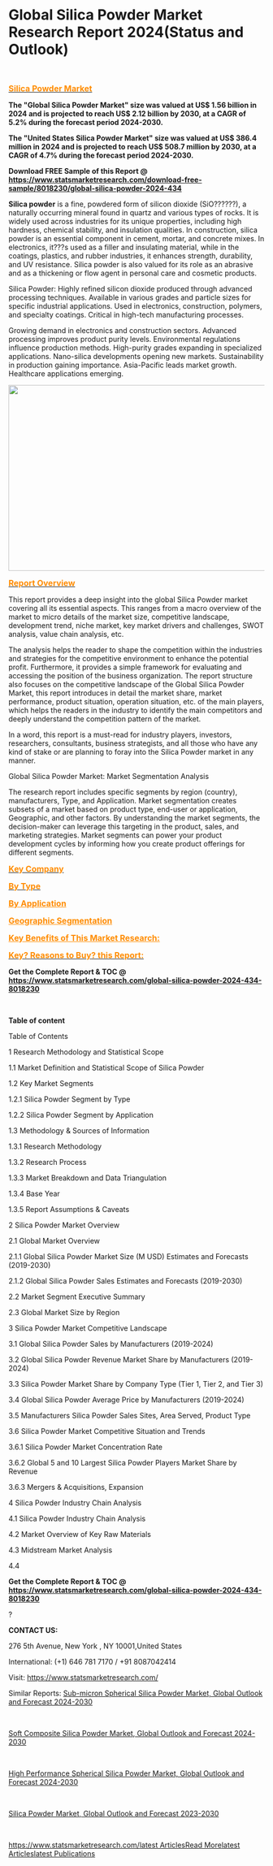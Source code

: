 <h1>Global Silica Powder Market Research Report 2024(Status and Outlook)</h1><br/><p><u><span style="color:#FF8C00"><span style="font-size:16px"><strong>Silica Powder Market</strong></span></span></u></p>
 
 
 
 <p><span style="font-size:14px"><strong>The "Global Silica Powder Market" size was valued at US$ 1.56 billion in 2024 and is projected to reach US$ 2.12 billion by 2030, at a <strong>CAGR</strong> of 5.2% during the forecast period 2024-2030.</strong></span></p>
 
 
 
 <p><span style="font-size:14px"><strong>The "United States Silica Powder Market" size was valued at US$ 386.4 million in 2024 and is projected to reach US$ 508.7 million by 2030, at a <strong>CAGR</strong> of 4.7% during the forecast period 2024-2030.</strong></span></p>
 
 
 
 <p><strong>Download FREE Sample of this Report @ <a href="https://www.statsmarketresearch.com/download-free-sample/8018230/global-silica-powder-2024-434">https://www.statsmarketresearch.com/download-free-sample/8018230/global-silica-powder-2024-434</a></strong></p>
 
 
 
 <p><span style="font-size:14px"><strong>Silica powder</strong> is a fine, powdered form of silicon dioxide (SiO??????), a naturally occurring mineral found in quartz and various types of rocks. It is widely used across industries for its unique properties, including high hardness, chemical stability, and insulation qualities. In construction, silica powder is an essential component in cement, mortar, and concrete mixes. In electronics, it???s used as a filler and insulating material, while in the coatings, plastics, and rubber industries, it enhances strength, durability, and UV resistance. Silica powder is also valued for its role as an abrasive and as a thickening or flow agent in personal care and cosmetic products.</span></p>
 
 
 
 <p><span style="font-size:14px">Silica Powder: Highly refined silicon dioxide produced through advanced processing techniques. Available in various grades and particle sizes for specific industrial applications. Used in electronics, construction, polymers, and specialty coatings. Critical in high-tech manufacturing processes.</span></p>
 
 
 
 <p><span style="font-size:14px">Growing demand in electronics and construction sectors. Advanced processing improves product purity levels. Environmental regulations influence production methods. High-purity grades expanding in specialized applications. Nano-silica developments opening new markets. Sustainability in production gaining importance. Asia-Pacific leads market growth. Healthcare applications emerging.</span></p>
 
 
 
 <p><span style="font-size:14px"><img alt="" src="https://www.24marketreports.com/assets/report-images/SilicaPowderMarket.png" style="height:366px; width:731px" /></span></p>
 
 
 
 <p><u><span style="color:#FF8C00"><span style="font-size:16px"><strong>Report Overview</strong></span></span></u></p>
 
 
 
 <p><span style="font-size:14px">This report provides a deep insight into the global Silica Powder market covering all its essential aspects. This ranges from a macro overview of the market to micro details of the market size, competitive landscape, development trend, niche market, key market drivers and challenges, SWOT analysis, value chain analysis, etc.</span></p>
 
 
 
 <p><span style="font-size:14px">The analysis helps the reader to shape the competition within the industries and strategies for the competitive environment to enhance the potential profit. Furthermore, it provides a simple framework for evaluating and accessing the position of the business organization. The report structure also focuses on the competitive landscape of the Global Silica Powder Market, this report introduces in detail the market share, market performance, product situation, operation situation, etc. of the main players, which helps the readers in the industry to identify the main competitors and deeply understand the competition pattern of the market.</span></p>
 
 
 
 <p><span style="font-size:14px">In a word, this report is a must-read for industry players, investors, researchers, consultants, business strategists, and all those who have any kind of stake or are planning to foray into the Silica Powder market in any manner.</span></p>
 
 
 
 <p><span style="font-size:14px">Global Silica Powder Market: Market Segmentation Analysis</span></p>
 
 
 
 <p><span style="font-size:14px">The research report includes specific segments by region (country), manufacturers, Type, and Application. Market segmentation creates subsets of a market based on product type, end-user or application, Geographic, and other factors. By understanding the market segments, the decision-maker can leverage this targeting in the product, sales, and marketing strategies. Market segments can power your product development cycles by informing how you create product offerings for different segments.</span></p>
 
 
 
 <p><u><span style="color:#FF8C00"><span style="font-size:16px"><strong>Key Company</strong></span></span></u></p>
 
 
 
 <p><u><span style="color:#FF8C00"><span style="font-size:16px"><strong>By Type</strong></span></span></u></p>
 
 
 
 <p><span style="color:#FF8C00"><u><span style="font-size:16px"><strong><strong>By Application</strong></strong></span></u></span></p>
 
 
 
 <p style="box-sizing: border-box;"><span style="color:#FF8C00"><u><span style="font-size:16px"><strong>Geographic Segmentation</strong></span></u></span></p>
 
 
 
 <p style="box-sizing: border-box;"><span style="color:#FF8C00"><u><span style="font-size:16px"><strong>Key Benefits of This Market Research:</strong></span></u></span></p>
 
 
 
 <p style="box-sizing: border-box;"><u><span style="color:#FF8C00"><span style="font-size:16px"><strong>Key? <strong>Reasons to Buy</strong>? this Report:</strong></span></span></u></p>
 
 
 
 <div><b>Get the Complete Report & TOC @ <a href="https://www.statsmarketresearch.com/global-silica-powder-2024-434-8018230">https://www.statsmarketresearch.com/global-silica-powder-2024-434-8018230</a></b></div>
 
 
 
 <p><br />
 
 <b>Table of content</b></p>
 
 
 
 <p>Table of Contents<br />
 
 1 Research Methodology and Statistical Scope<br />
 
 1.1 Market Definition and Statistical Scope of Silica Powder<br />
 
 1.2 Key Market Segments<br />
 
 1.2.1 Silica Powder Segment by Type<br />
 
 1.2.2 Silica Powder Segment by Application<br />
 
 1.3 Methodology & Sources of Information<br />
 
 1.3.1 Research Methodology<br />
 
 1.3.2 Research Process<br />
 
 1.3.3 Market Breakdown and Data Triangulation<br />
 
 1.3.4 Base Year<br />
 
 1.3.5 Report Assumptions & Caveats<br />
 
 2 Silica Powder Market Overview<br />
 
 2.1 Global Market Overview<br />
 
 2.1.1 Global Silica Powder Market Size (M USD) Estimates and Forecasts (2019-2030)<br />
 
 2.1.2 Global Silica Powder Sales Estimates and Forecasts (2019-2030)<br />
 
 2.2 Market Segment Executive Summary<br />
 
 2.3 Global Market Size by Region<br />
 
 3 Silica Powder Market Competitive Landscape<br />
 
 3.1 Global Silica Powder Sales by Manufacturers (2019-2024)<br />
 
 3.2 Global Silica Powder Revenue Market Share by Manufacturers (2019-2024)<br />
 
 3.3 Silica Powder Market Share by Company Type (Tier 1, Tier 2, and Tier 3)<br />
 
 3.4 Global Silica Powder Average Price by Manufacturers (2019-2024)<br />
 
 3.5 Manufacturers Silica Powder Sales Sites, Area Served, Product Type<br />
 
 3.6 Silica Powder Market Competitive Situation and Trends<br />
 
 3.6.1 Silica Powder Market Concentration Rate<br />
 
 3.6.2 Global 5 and 10 Largest Silica Powder Players Market Share by Revenue<br />
 
 3.6.3 Mergers & Acquisitions, Expansion<br />
 
 4 Silica Powder Industry Chain Analysis<br />
 
 4.1 Silica Powder Industry Chain Analysis<br />
 
 4.2 Market Overview of Key Raw Materials<br />
 
 4.3 Midstream Market Analysis<br />
 
 4.4</p>
 
 
 
 <div><b>Get the Complete Report & TOC @ <a href="https://www.statsmarketresearch.com/global-silica-powder-2024-434-8018230">https://www.statsmarketresearch.com/global-silica-powder-2024-434-8018230</a></b></div>
 
 
 
 <p>? </p>
 
 
 
 <p><b>CONTACT US:</b><br />
 
 276 5th Avenue, New York , NY 10001,United States<br />
 
 International: (+1) 646 781 7170 / +91 8087042414<br />
 
 Visit: <a href="https://www.statsmarketresearch.com/">https://www.statsmarketresearch.com/</a><br />
 
 Similar Reports: <a href="https://www.statsmarketresearch.com/global-silica-powder-2024-434-8018230">Sub-micron Spherical Silica Powder Market, Global Outlook and Forecast 2024-2030</a><br />
 
 <br />
 
 <a href="https://www.statsmarketresearch.com/global-silica-powder-2024-434-8018230">Soft Composite Silica Powder Market, Global Outlook and Forecast 2024-2030</a><br />
 
 <br />
 
 <a href="https://www.statsmarketresearch.com/global-silica-powder-2024-434-8018230">High Performance Spherical Silica Powder Market, Global Outlook and Forecast 2024-2030</a><br />
 
 <br />
 
 <a href="https://www.statsmarketresearch.com/global-silica-powder-2024-434-8018230">Silica Powder Market, Global Outlook and Forecast 2023-2030</a><br />
 
 <br />
 
 <a href="https://gyeongbokgung.com">https://www.statsmarketresearch.com/</a><a href="https://hallyeomaritime.com">latest Articles</a><a href="https://jingwansa.com">Read More</a><a href="https://nguoiviet.jp/">latest Articles</a><a href="https://www.intelmarketresearch.com/">latest Publications</a></p>